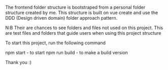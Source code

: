 The frontend folder structure is bootstraped from a personal folder structure created by me. This structure is built on vue create  and use the DDD (Design driven domain) folder approach pattern.

N:B Their are chances to see folders and files not used on this project. This are test files and folders that guide users when using this project structure

To start this project, run the following command

npm start - to start
npm run build - to make a build version

Thank you :)
